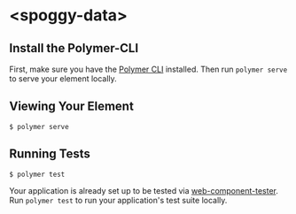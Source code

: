 # \<spoggy-data\>



## Install the Polymer-CLI

First, make sure you have the [Polymer CLI](https://www.npmjs.com/package/polymer-cli) installed. Then run `polymer serve` to serve your element locally.

## Viewing Your Element

```
$ polymer serve
```

## Running Tests

```
$ polymer test
```

Your application is already set up to be tested via [web-component-tester](https://github.com/Polymer/web-component-tester). Run `polymer test` to run your application's test suite locally.
